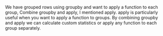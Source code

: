 We have grouped rows using groupby and want to apply a function to each group, Combine groupby and apply,  I mentioned apply. apply is particularly useful when you want to apply a function to
groups. By combining groupby and apply we can calculate custom statistics or apply any function to each group separately.
